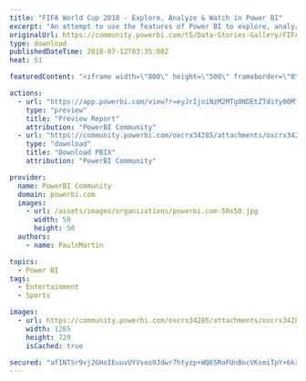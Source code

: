 ```yaml
---
title: "FIFA World Cup 2018 - Explore, Analyze & Watch in Power BI"
excerpt: "An attempt to use the features of Power BI to explore, analyze and watch the FIFA World Cup 2018. Experience the game and its analysis the way it"
originalUrl: https://community.powerbi.com/t5/Data-Stories-Gallery/FIFA-World-Cup-2018-Explore-Analyze-amp-Watch-in-Power-BI/m-p/460843
type: download
publishedDateTime: 2018-07-12T03:35:00Z
heat: 51

featuredContent: "<iframe width=\"800\" height=\"500\" frameborder=\"0\" src=\"https://app.powerbi.com/view?r=eyJrIjoiNzM2MTg0NDEtZTdiYy00MTAwLTk1ZGItMDQ5YjA1MGE2ZTgyIiwidCI6IjE5NjMzNDc1LThlYzktNDRiYS1iMTViLTRhMDc3YzA4MTJkMSIsImMiOjEwfQ%3D%3D\"></iframe>"

actions:
  - url: "https://app.powerbi.com/view?r=eyJrIjoiNzM2MTg0NDEtZTdiYy00MTAwLTk1ZGItMDQ5YjA1MGE2ZTgyIiwidCI6IjE5NjMzNDc1LThlYzktNDRiYS1iMTViLTRhMDc3YzA4MTJkMSIsImMiOjEwfQ%3D%3D"
    type: "preview"
    title: "Preview Report"
    attribution: "PowerBI Community"
  - url: "https://community.powerbi.com/oxcrx34285/attachments/oxcrx34285/DataStoriesGallery/2078/2/FIFA%20World%20Cup%202018%20-%20Paul%20%26%20Martin%20Consulting%20Group.pbix"
    type: "download"
    title: "Download PBIX"
    attribution: "PowerBI Community"

provider:
  name: PowerBI Community
  domain: powerbi.com
  images:
    - url: /assets/images/organizations/powerbi.com-50x50.jpg
      width: 50
      height: 50
  authors:
    - name: PaulnMartin

topics:
  - Power BI
tags:
  - Entertainment
  - Sports

images:
  - url: https://community.powerbi.com/oxcrx34285/attachments/oxcrx34285/DataStoriesGallery/2078/1/FIFA2018.jpg
    width: 1265
    height: 729
    isCached: true

secured: "afINTSr9vj2GHoIEuuvUYVseo9Jdwr7htyzp+WQ65RaFUnBncVKsmiTpY+6kxwuKZ+k2ETnSr66zvSs/3MIaeoW3OAKNKBcuM2KFz2GpEa2vj1jvzPYwz2GlhGpwsQpYHyszHTs9mCzmeZV7BzgB0KgNNMvwcUQ4WKkrF02RsxUk7VkgbY+e83IGX6ES3JwfXhrjeeqpfY5y8/Mi8R3WHMpMb2YQc+w1vjQzxB71UuqD8SA4v8QpVcJsUUekihV3o42/GIFUX2OgoDitU5HMTX1w6WxJFbKB0xQDcr/S0A/UsFc30voy6vR86pgV3erFlacySmSTjCJMYqEGto5dnd31EghMwpBR4sCaAUXg9RbifXhyI1cGnIbhIHgW74iUCxGmEF03vIXh/WsSjVFLkg==;WRVwSFVjzudNld8+GY20pw=="
---
```


